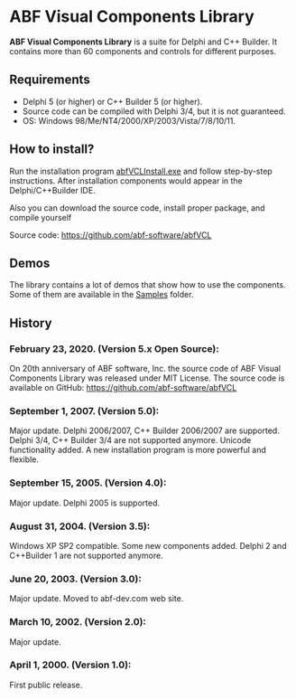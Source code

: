 # ABF Visual Components Library

**ABF Visual Components Library** is a suite for Delphi and C++ Builder.
It contains more than 60 components and controls for different purposes.


## Requirements
* Delphi 5 (or higher) or C++ Builder 5 (or higher).
* Source code can be compiled with Delphi 3/4, but it is not guaranteed.
* OS: Windows 98/Me/NT4/2000/XP/2003/Vista/7/8/10/11.


## How to install?
Run the installation program [abfVCLInstall.exe](https://github.com/abf-software/abfVCL/raw/main/abfVCLInstall.exe) 
and follow step-by-step instructions. 
After installation components would appear in the Delphi/C++Builder IDE. 


Also you can download the source code, install proper package, and compile yourself 


Source code: https://github.com/abf-software/abfVCL


## Demos
The library contains a lot of demos that show how to use the components. Some of them are available in 
the [Samples](https://github.com/abf-software/abfVCL/tree/main/Samples) folder.


## History

### February 23, 2020. (Version 5.x Open Source):
On 20th anniversary of ABF software, Inc. the source code of ABF Visual 
Components Library was released under MIT License. The source code is available 
on GitHub: https://github.com/abf-software/abfVCL

### September 1, 2007. (Version 5.0):
Major update. Delphi 2006/2007, C++ Builder 2006/2007 are supported. Delphi 3/4, 
C++ Builder 3/4 are not supported anymore. Unicode functionality added. A new 
installation program is more powerful and flexible. 

### September 15, 2005. (Version 4.0):
Major update. Delphi 2005 is supported.

### August 31, 2004. (Version 3.5):
Windows XP SP2 compatible. Some new components added. Delphi 2 and C++Builder 1 
are not supported anymore.

### June 20, 2003. (Version 3.0):
Major update. Moved to abf-dev.com web site.

### March 10, 2002. (Version 2.0):
Major update.

### April 1, 2000. (Version 1.0):
First public release.